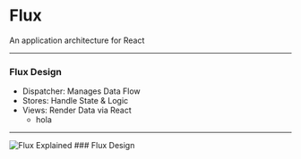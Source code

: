 
# Flux 

An application architecture for React

---

### Flux Design

- Dispatcher: Manages Data Flow
- Stores: Handle State & Logic
- Views: Render Data via React
  -  hola
---

![Flux Explained](https://facebook.github.io/flux/img/flux-simple-f8-diagram-explained-1300w.png)  ### Flux Design
